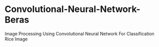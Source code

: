 # Convolutional-Neural-Network-Beras
Image Processing Using Convolutional Neural Network For Classification Rice Image
